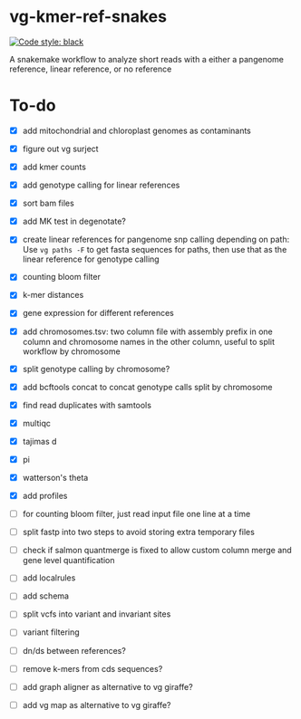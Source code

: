 # vg-kmer-ref-snakes

[![Code style: black](https://img.shields.io/badge/code%20style-black-000000.svg)](https://github.com/psf/black)


A snakemake workflow to analyze short reads with a either a pangenome reference, linear reference, or no reference

# To-do

- [x] add mitochondrial and chloroplast genomes as contaminants

- [x] figure out vg surject

- [x] add kmer counts

- [x] add genotype calling for linear references

- [x] sort bam files

- [x] add MK test in degenotate?

- [x] create linear references for pangenome snp calling depending on path: Use `vg paths -F` to get fasta sequences for paths, then use that as the linear reference for genotype calling

- [x] counting bloom filter

- [x] k-mer distances

- [x] gene expression for different references

- [x] add chromosomes.tsv: two column file with assembly prefix in one column and chromosome names in the other column, useful to split workflow by chromosome 

- [x] split genotype calling by chromosome?

- [x] add bcftools concat to concat genotype calls split by chromosome

- [x] find read duplicates with samtools

- [x] multiqc

- [x] tajimas d

- [x] pi

- [x] watterson's theta

- [x] add profiles

- [ ] for counting bloom filter, just read input file one line at a time

- [ ] split fastp into two steps to avoid storing extra temporary files

- [ ] check if salmon quantmerge is fixed to allow custom column merge and gene level quantification

- [ ] add localrules

- [ ] add schema

- [ ] split vcfs into variant and invariant sites

- [ ] variant filtering

- [ ] dn/ds between references?

- [ ] remove k-mers from cds sequences?

- [ ] add graph aligner as alternative to vg giraffe?

- [ ] add vg map as alternative to vg giraffe?
